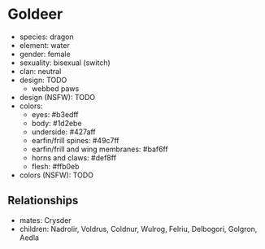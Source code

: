 # Goldeer

- species: dragon
- element: water
- gender: female
- sexuality: bisexual (switch)
- clan: neutral
- design: TODO
    - webbed paws
- design (NSFW): TODO
- colors:
    - eyes: #b3edff
    - body: #1d2ebe
    - underside: #427aff
    - earfin/frill spines: #49c7ff
    - earfin/frill and wing membranes: #baf6ff
    - horns and claws: #def8ff
    - flesh: #ffb0eb
- colors (NSFW): TODO

## Relationships

- mates: Crysder
- children: Nadrolir, Voldrus, Coldnur, Wulrog, Felriu, Delbogori, Golgron, Aedla
